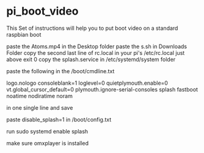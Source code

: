 # pi_boot_video
This Set of instructions will help you to put boot video on a standard raspbian boot


paste the Atoms.mp4 in the Desktop folder
paste the s.sh in Downloads Folder
copy the second last line of rc.local in your pi's /etc/rc.local just above exit 0
copy the splash.service in /etc/systemd/system folder

paste the following in the /boot/cmdline.txt

logo.nologo consoleblank=1 loglevel=0 quietplymouth.enable=0 vt.global_cursor_default=0 plymouth.ignore-serial-consoles splash fastboot noatime nodiratime noram

in one single line and save

paste disable_splash=1 in /boot/config.txt

run sudo systemd enable splash

make sure omxplayer is installed
